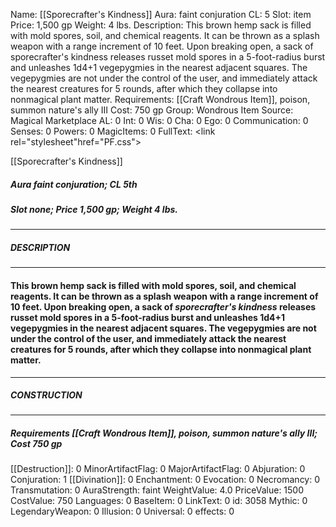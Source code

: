 Name: [[Sporecrafter's Kindness]]
Aura: faint conjuration
CL: 5
Slot: item
Price: 1,500 gp
Weight: 4 lbs.
Description: This brown hemp sack is filled with mold spores, soil, and chemical reagents. It can be thrown as a splash weapon with a range increment of 10 feet. Upon breaking open, a sack of sporecrafter's kindness releases russet mold spores in a 5-foot-radius burst and unleashes 1d4+1 vegepygmies in the nearest adjacent squares. The vegepygmies are not under the control of the user, and immediately attack the nearest creatures for 5 rounds, after which they collapse into nonmagical plant matter.
Requirements: [[Craft Wondrous Item]], poison, summon nature's ally III
Cost: 750 gp
Group: Wondrous Item
Source: Magical Marketplace
AL: 0
Int: 0
Wis: 0
Cha: 0
Ego: 0
Communication: 0
Senses: 0
Powers: 0
MagicItems: 0
FullText: <link rel="stylesheet"href="PF.css"><div class="heading"><p class="alignleft">[[Sporecrafter's Kindness]]</p><div style="clear: both;"></div></div><div><h5><b>Aura </b>faint conjuration; <b>CL </b>5th</h5><h5><b>Slot </b>none; <b>Price </b>1,500 gp; <b>Weight </b>4 lbs.</h5></div><hr/><div><h5><b>DESCRIPTION</b></h5></div><hr/><div><h4><p>This brown hemp sack is filled with mold spores, soil, and chemical reagents. It can be thrown as a splash weapon with a range increment of 10 feet. Upon breaking open, a sack of <i>sporecrafter's kindness</i> releases russet mold spores in a 5-foot-radius burst and unleashes 1d4+1 vegepygmies in the nearest adjacent squares. The vegepygmies are not under the control of the user, and immediately attack the nearest creatures for 5 rounds, after which they collapse into nonmagical plant matter.</p></h4></div><hr/><div><h5><b>CONSTRUCTION</b></h5></div><hr/><div><h5><b>Requirements </b>[[Craft Wondrous Item]], <i>poison</i>, <i>summon nature's ally III</i>; <b>Cost </b>750 gp</h5></div>
[[Destruction]]: 0
MinorArtifactFlag: 0
MajorArtifactFlag: 0
Abjuration: 0
Conjuration: 1
[[Divination]]: 0
Enchantment: 0
Evocation: 0
Necromancy: 0
Transmutation: 0
AuraStrength: faint
WeightValue: 4.0
PriceValue: 1500
CostValue: 750
Languages: 0
BaseItem: 0
LinkText: 0
id: 3058
Mythic: 0
LegendaryWeapon: 0
Illusion: 0
Universal: 0
effects: 0
